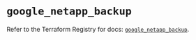 # `google_netapp_backup`

Refer to the Terraform Registry for docs: [`google_netapp_backup`](https://registry.terraform.io/providers/hashicorp/google/6.49.3/docs/resources/netapp_backup).
